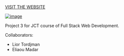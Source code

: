 [VISIT THE WEBSITE](https://lior-tor.github.io/JCT-FSWD-Project3/client/index.html)

[![image](https://github.com/user-attachments/assets/28d4692d-6ecd-4bf8-94b2-8a1a0fbb1b51)](https://lior-tor.github.io/JCT-FSWD-Project3/client/index.html)

Project 3 for JCT course of Full Stack Web Development.

Collaborators:
- Lior Tordjman
- Eliaou Madar
